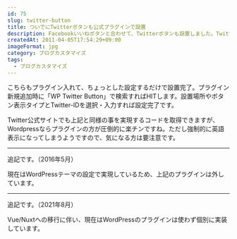 ```yaml
---
id: 75
slug: twitter-button
title: ついでにTwitterボタンも公式プラグインで設置
description: Facebookいいねボタンと合わせて、Twitterボタンも設置しました。Twitter公式のプラグイン「WP Twitter Button」です。
createdAt: 2011-04-05T17:54:29+09:00
imageFormat: jpg
category: ブログカスタマイズ
tags:
  - ブログカスタマイズ
---
```


こちらもプラグイン入れて、ちょっとした設定するだけで設置完了。プラグイン新規追加時に「WP Twitter Button」で検索すればHITします。設置場所やボタン表示タイプとTwitter-IDを選択・入力すれば設定完了です。

<app-capture-image article-id="75" img-file-name="twitterPluginSet.png" caption="WP Twitter Button Plugin設定画面"></app-capture-image>

Twitter公式サイトでも上記と同様の事を実現するコードを取得できますが、Wordpressならプラグインの方が圧倒的に楽チンですね。ただし強制的に英語表示になってしまうようですので、気になる方は要注意です。

* * *

追記です。（2016年5月）

現在はWordPressテーマの設定で実現しているため、上記のプラグインは外しています。

* * *

追記です。（2021年8月）

Vue/Nuxtへの移行に伴い、現在はWordPressのプラグインは使わず個別に実装しています。
